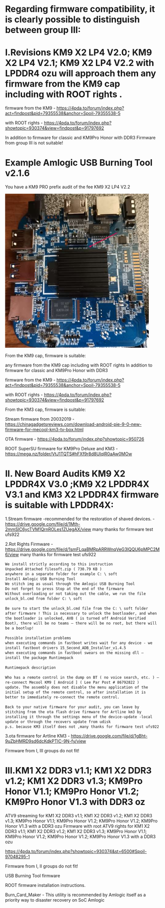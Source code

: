 # Regarding firmware compatibility, it is clearly possible to distinguish between group III:

# I.Revisions KM9 X2 LP4 V2.0; KM9 X2 LP4 V2.1; KM9 X2 LP4 V2.2 with LPDDR4 ozu will approach them any firmware from the KM9 cap including with ROOT rights . 

firmware from the KM9 - https://4pda.to/forum/index.php?act=findpost&pid=79355538&anchor=Spoil-79355538-5

with ROOT rights - https://4pda.to/forum/index.php?showtopic=930374&view=findpost&p=91797692

In addition to firmware for classic and KM9Pro Honor with DDR3
Firmware from group III is not suitable!
 # 
# Example Amlogic USB Burning Tool v2.1.6

You have a KM9 PRO prefix audit of the fee KM9 X2 LP4 V2.2

<img src="https://github.com/shopeevpn/km3/raw/main/KM9%20X2%20LP4%20V2.2.jpg">

From the KM9 cap, firmware is suitable:

any firmware from the KM9 cap including with ROOT rights In addition to firmware for classic and KM9Pro Honor with DDR3

firmware from the KM9 - https://4pda.to/forum/index.php?act=findpost&pid=79355538&anchor=Spoil-79355538-5

with ROOT rights - https://4pda.to/forum/index.php?showtopic=930374&view=findpost&p=91797692

From the KM3 cap, firmware is suitable:

Stream firmware from 20032019 - https://chinagadgetsreviews.com/download-android-pie-9-0-new-firmware-for-mecool-km3-tv-box.html

OTA firmware - https://4pda.to/forum/index.php?showtopic=950726

ROOT SuperSU firmware for KM9Pro Deluxe and KM3 - https://mega.nz/folder/VtJ1TQTS#hFXf9r8d8UIqlR0aAw0MOw

# II. New Board Audits KM9 X2 LPDDR4X V3.0 ;KM9 X2 LPDDR4X V3.1 and KM3 X2 LPDDR4X firmware is suitable with LPDDR4X:

1.Stream firmware -recommended for the restoration of shaved devices. - https://drive.google.com/file/d/1Mth-2mmSlC6ycTVM1QrnROLes1ZUegAX/view
many thanks for firmware test ufs922

2.Rot Rights Firmware - https://drive.google.com/file/d/1smFLqaBMRpARRWnqVeG3lQQU6pMPC2M6/view
many thanks for firmware test ufs922
```
We install strictly according to this instruction
Unpacked Attached filesoft.zip ( 730.79 KB )
anywhere in a separate folder for example C: \ soft
Install Amlogic USB Burning Tool
We stitch img as usual through the Amlogic USB Burning Tool
Do not forget to press Stop at the end of the firmware
Without overloading or not taking out the cable, we run the file unlock_bl.cmd from folder C: \ soft

Be sure to start the unlock_bl.cmd file from the C: \ soft folder after firmware ! This is necessary to unlock the bootloader, and when the bootloader is unlocked, AVB ( is turned off Android Verified Boot), there will be no teams – there will be no root, but there will be a bootlup!

Possible installation problems 
when executing commands in fastboot writes wait for any device - we install fastboot drivers 15_Second_ADB_Installer_v1.4.5
when executing commands in fastboot swears on the missing dll – install the package Runtimepack

Runtimepack description

Who has a remote control in the dump on BT ( no voice search, etc. ) – re-connect Mecool KM9 [ Android ] ( Lee Par Post # 86792822 )
update. The assembly does not disable the menu application of the initial setup of the remote control, so after installation it is better to immediately re-connect the remote control.

Back to your native firmware for your audit, you can leave by stitching from the ota flash drive firmware for Artline km3 by installing it through the settings menu of the device-update -local update or through the recovers update from udisk
p.s. because KM3 itself does not ,many thanks for firmware test ufs922
```

3.ota firmware for Artline KM3 - https://drive.google.com/file/d/1gBht-9uZbHMRD9sd6dcKdkPTIC-9N-fy/view

Firmware from I, III groups do not fit!

# III.KM1 X2 DDR3 v1.1; KM1 X2 DDR3 v1.2; KM1 X2 DDR3 v1.3; KM9Pro Honor V1.1; KM9Pro Honor V1.2; KM9Pro Honor V1.3 with DDR3 oz

ATV9 streaming for KM1 X2 DDR3 v1.1; KM1 X2 DDR3 v1.2; KM1 X2 DDR3 v1.3; KM9Pro Honor V1.1; KM9Pro Honor V1.2; KM9Pro Honor V1.2; KM9Pro Honor V1.3 with a DDR3 ozu
Firmware with root ATV9 rights for KM1 X2 DDR3 v1.1; KM1 X2 DDR3 v1.2; KM1 X2 DDR3 v1.3; KM9Pro Honor V1.1; KM9Pro Honor V1.2; KM9Pro Honor V1.2; KM9Pro Honor V1.3 with a DDR3 ozu

https://4pda.to/forum/index.php?showtopic=930374&st=6500#Spoil-97048295-1

Firmware from I, II groups do not fit!

USB Burning Tool firmware

ROOT firmware installation instructions.

Burn_Card_Maker - This utility is recommended by Amlogic itself as a priority way to disaster recovery on SoC Amlogic

